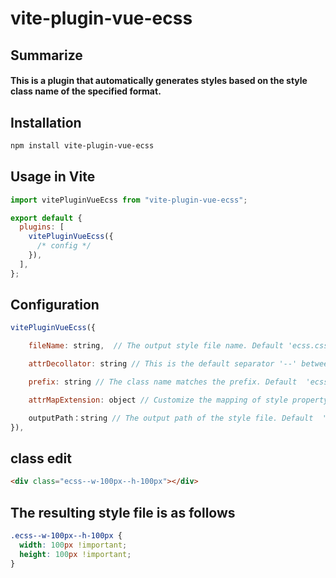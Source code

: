 # vite-plugin-vue-ecss

## Summarize

#### This is a plugin that automatically generates styles based on the style class name of the specified format.

## Installation

```sh
npm install vite-plugin-vue-ecss
```

## Usage in Vite

```js
import vitePluginVueEcss from "vite-plugin-vue-ecss";

export default {
  plugins: [
    vitePluginVueEcss({
      /* config */
    }),
  ],
};
```

## Configuration

```js
vitePluginVueEcss({

    fileName: string,  // The output style file name. Default 'ecss.css' ， choosable => 'css' | 'less' | 'scss'

    attrDecollator: string // This is the default separator '--' between prefix and name attribute, with space and -invalid This is the default separator '--' between prefix and name attribute, with space and -invalid.

    prefix: string // The class name matches the prefix. Default  'ecss'

    attrMapExtension: object // Customize the mapping of style property names, for example：{ 'w': 'width', h:'height', fs:'font-size' }

    outputPath：string // The output path of the style file. Default  './' + fileName . Note: When this value is set, the values of fileName are reassigned with the corresponding string from the path. The plug-in creates a file based on the path, and you can import the file into your project
}),

```

## class edit

```html
<div class="ecss--w-100px--h-100px"></div>
```

## The resulting style file is as follows

```css
.ecss--w-100px--h-100px {
  width: 100px !important;
  height: 100px !important;
}
```
